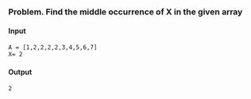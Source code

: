 ### Problem. Find the middle occurrence of X in the given array

#### Input

    A = [1,2,2,2,2,3,4,5,6,7]
    X= 2

#### Output
    2
